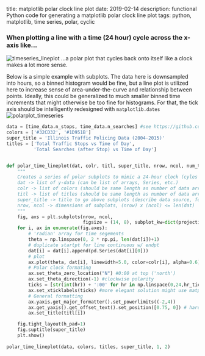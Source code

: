 title: matplotlib polar clock line plot
date: 2019-02-14
description: functional Python code for generating a matplotlib polar clock line plot 
tags: python, matplotlib, time series, polar, cyclic

### When plotting a line with a time (24 hour) cycle across the x-axis like...
![timeseries_lineplot]({filename}/images/timeseries_lineplot.svg)
...a polar plot that cycles back onto itself like a clock makes a lot more sense.

Below is a simple example with subplots. The data here is downsampled into hours, so a binned histogram would be fine, but a line plot is utilized here to increase sense of area-under-the-curve and relationship between points. Ideally, this could be generalized to much smaller binned time increments that might otherwise be too fine for histograms. For that, the tick axis should be intelligently redesigned with `matplotlib.dates`
![polarplot_timeseries]({filename}/images/total_time_polar_plots.svg)

```python
data = [time_data.n_stops, time_data.n_searches] #see https://github.com/ACiDS-NU/nu_open_policing/blob/master/Visualization%20of%20IL%20Highway%20Policing%20Data.ipynb
colors = ['#32CD32', '#1D951B']
super_title = 'Illinois Traffic Policing Data (2004-2015)'
titles = ['Total Traffic Stops vs Time of Day', 
          'Total Searches (after Stop) vs Time of Day']


def polar_time_lineplot(dat, colr, titl, super_title, nrow, ncol, num_tick=8):
    """
    Creates a series of polar subplots to mimic a 24-hour clock (cyles back onto itself)
    dat -> list of y-data (can be list of arrays, Series, etc.)
    colr -> list of colors (should be same length as number of data arrays)
    titl -> list of titles (should be same length as number of data arrays)
    super_title -> title to go above subplots (describe data source, for ex.)
    nrow, ncol -> dimensions of subplots, (nrow) x (ncol) <= len(dat)
    """
    fig, axs = plt.subplots(nrow, ncol, 
                            figsize = (14, 8), subplot_kw=dict(projection='polar'))
    for i, ax in enumerate(fig.axes):
        # 'radian' array for time segements
        theta = np.linspace(0, 2 * np.pi, len(dat[i])+1)
        # duplicate startpt for line continuous w/ endpt
        dat[i] = dat[i].append(pd.Series(dat[i][0]))
        # plot
        ax.plot(theta, dat[i], linewidth=5.0, color=colr[i], alpha=0.6)
        # Polar clock formating
        ax.set_theta_zero_location("N") #0:00 at top ('north')
        ax.set_theta_direction(-1) #clockwise polarity
        ticks = [str(int(hr)) + ':00' for hr in np.linspace(0,24,hr_tick_int+1)][:-1]
        ax.set_xticklabels(ticks) #more elegant solution might use matplotlib.dates
        # General formatting
        ax.yaxis.get_major_formatter().set_powerlimits((-2,4))
        ax.get_yaxis().get_offset_text().set_position([0.75, 0]) # hard-coded, not smart
        ax.set_title(titl[i])

    fig.tight_layout(h_pad=1)
    fig.suptitle(super_title)
    plt.show()
    
polar_time_lineplot(data, colors, titles, super_title, 1, 2)
```
